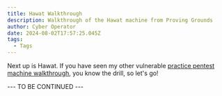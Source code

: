 ```yaml
---
title: Hawat Walkthrough
description: Walkthrough of the Hawat machine from Proving Grounds
author: Cyber Operator
date: 2024-08-02T17:57:25.045Z
tags:
  - Tags
---
```

Next up is Hawat.  If you have seen my other vulnerable [practice pentest machine walkthrough](https://cyberoperator.com/tags/exploitable/), you know the drill, so let's go!



\--- TO BE CONTINUED ---